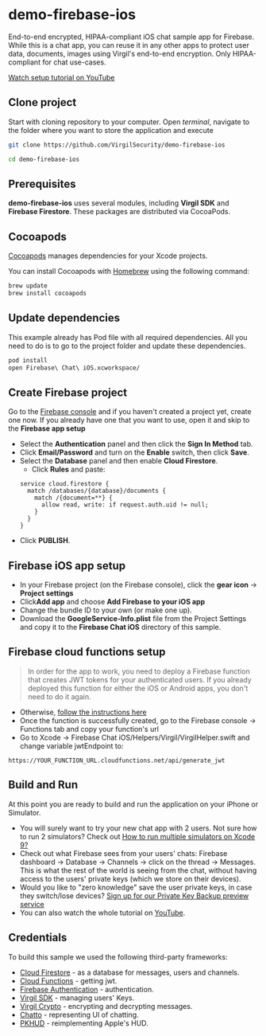 # demo-firebase-ios
End-to-end encrypted, HIPAA-compliant iOS chat sample app for Firebase. While this is a chat app, you can reuse it in any other apps to protect user data, documents, images using Virgil's end-to-end encryption. Only HIPAA-compliant for chat use-cases.

[Watch setup tutorial on YouTube](https://www.youtube.com/watch?v=6zpzbcm_3I8)

## Clone project

Start with cloning repository to your computer. Open *terminal*, navigate to the folder where you want to store the application and execute
```bash
git clone https://github.com/VirgilSecurity/demo-firebase-ios

cd demo-firebase-ios
```

## Prerequisites
**demo-firebase-ios** uses several modules, including **Virgil SDK** and **Firebase Firestore**. These packages are distributed via CocoaPods.

## Cocoapods

[Cocoapods](https://github.com/CocoaPods/CocoaPods) manages dependencies for your Xcode projects.

You can install Cocoapods with [Homebrew](http://brew.sh/) using the following command:

```bash
brew update
brew install cocoapods
```

## Update dependencies
This example already has Pod file with all required dependencies. All you need to do is to go to the project folder and update these dependencies.

```bash 
pod install
open Firebase\ Chat\ iOS.xcworkspace/
```

## Create Firebase project
Go to the [Firebase console](https://console.firebase.google.com) and if you haven't created a project yet, create one now. If you already have one that you want to use, open it and skip to the **Firebase app setup**

* Select the **Authentication** panel and then click the **Sign In Method** tab.
*  Click **Email/Password** and turn on the **Enable** switch, then click **Save**.
* Select the **Database** panel and then enable **Cloud Firestore**.
  * Click **Rules** and paste:
  ```
  service cloud.firestore {
    match /databases/{database}/documents {
      match /{document=**} {
        allow read, write: if request.auth.uid != null;
      }
    }
  }
  ```
* Click **PUBLISH**.

## Firebase iOS app setup
* In your Firebase project (on the Firebase console), click the **gear icon** -> **Project settings**
* Click**Add app** and choose **Add Firebase to your iOS app**
* Change the bundle ID to your own (or make one up).
* Download the **GoogleService-Info.plist** file from the Project Settings and copy it to the **Firebase Chat iOS** directory of this sample.

## Firebase cloud functions setup

> In order for the app to work, you need to deploy a Firebase function that creates JWT tokens for your authenticated users. If you already deployed this function for either the iOS or Android apps, you don't need to do it again.

* Otherwise, [follow the instructions here](https://github.com/VirgilSecurity/demo-firebase-func)
* Once the function is successfully created, go to the Firebase console -> Functions tab and copy your function's url
* Go to Xcode -> Firebase Chat iOS/Helpers/Virgil/VirgilHelper.swift and change variable jwtEndpoint to:
```
https://YOUR_FUNCTION_URL.cloudfunctions.net/api/generate_jwt
```

## Build and Run
At this point you are ready to build and run the application on your iPhone or Simulator.
* You will surely want to try your new chat app with 2 users. Not sure how to run 2 simulators? Check out [How to run multiple simulators on Xcode 9?](https://stackoverflow.com/questions/44384677/how-to-run-multiple-simulators-on-xcode-9)
* Check out what Firebase sees from your users' chats: Firebase dashboard -> Database -> Channels -> click on the thread -> Messages. This is what the rest of the world is seeing from the chat, without having access to the users' private keys (which we store on their devices).
* Would you like to "zero knowledge" save the user private keys, in case they switch/lose devices? [Sign up for our Private Key Backup preview service](http://eepurl.com/ddbAif)
* You can also watch the whole tutorial on [YouTube](https://www.youtube.com/watch?v=6zpzbcm_3I8).

## Credentials

To build this sample we used the following third-party frameworks:

* [Cloud Firestore](https://firebase.google.com/docs/firestore/) - as a database for messages, users and channels.
* [Cloud Functions](https://firebase.google.com/docs/functions/) - getting jwt.
* [Firebase Authentication](https://firebase.google.com/docs/auth/) - authentication.
* [Virgil SDK](https://github.com/VirgilSecurity/virgil-sdk-x) - managing users' Keys.
* [Virgil Crypto](https://github.com/VirgilSecurity/virgil-foundation-x) - encrypting and decrypting messages.
* [Chatto](https://github.com/badoo/Chatto) - representing UI of chatting.
* [PKHUD](https://github.com/pkluz/PKHUD) - reimplementing Apple's HUD.
